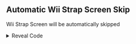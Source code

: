 ## Automatic Wii Strap Screen Skip

Wii Strap Screen will be automatically skipped

<details>
<summary>Reveal Code</summary>

```powerpc
04313A38 48000010
```
</details>